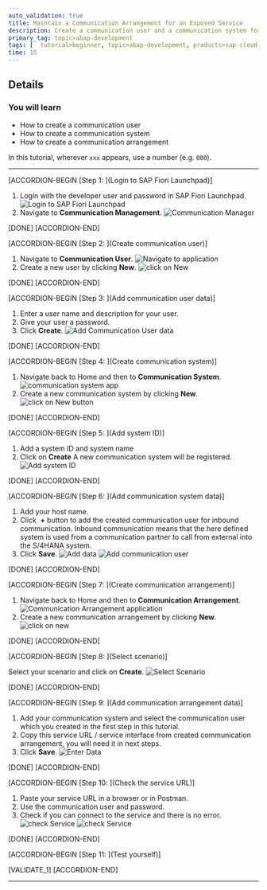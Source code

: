 ```yaml
---
auto_validation: true 
title: Maintain a Communication Arrangement for an Exposed Service
description: Create a communication user and a communication system for a CDS service in SAP Cloud Platform ABAP environment.
primary_tag: topic>abap-development
tags: [  tutorial>beginner, topic>abap-development, products>sap-cloud-platform ]
time: 15
---
```



## Details
### You will learn  
- How to create a communication user
- How to create a communication system
- How to create a communication arrangement

In this tutorial, wherever `xxx` appears, use a number (e.g. `000`).

---

[ACCORDION-BEGIN [Step 1: ](Login to SAP Fiori Launchpad)]

1. Login with the developer user and password in SAP Fiori Launchpad.
![Login to SAP Fiori Launchpad](Picture1.png)
2. Navigate to  **Communication Management**.
![Communication Manager](Picture2.png)

[DONE]
[ACCORDION-END]


[ACCORDION-BEGIN [Step 2: ](Create communication user)]

1. Navigate to **Communication User**.
![Navigate to application](Picture3.png)
2. Create a new user by clicking **New**.
![click on New](Picture4.png)

[DONE]
[ACCORDION-END]


[ACCORDION-BEGIN [Step 3: ](Add communication user data)]

1. Enter a user name and description for your user.
2. Give your user a password.
3. Click **Create**.
![Add Communication User data](Picture5.png)

[DONE]
[ACCORDION-END]


[ACCORDION-BEGIN [Step 4: ](Create communication system)]

1. Navigate back to Home and then to **Communication System**.
![communication system app](Picture6.png)
2. Create a new communication system by clicking **New**.
![click on New button](Picture7.png)

[DONE]
[ACCORDION-END]


[ACCORDION-BEGIN [Step 5: ](Add system ID)]

1. Add a system ID and system name
2. Click on **Create**
A new communication system will be registered.
![Add system ID](Picture8.png)

[DONE]
[ACCORDION-END]


[ACCORDION-BEGIN [Step 6: ](Add communication system data)]

1. Add your host name.
2. Click  **+** button to add the created communication user for inbound communication. Inbound communication means that the here defined system is used from a communication partner to call from external into the S/4HANA system.
3. Click **Save**.
![Add data](Picture9.png)
![Add communication user](Picture10.png)

[DONE]
[ACCORDION-END]


[ACCORDION-BEGIN [Step 7: ](Create communication arrangement)]

1. Navigate back to Home and then to **Communication Arrangement**.
![Communication Arrangement application](Picture11.png)
2. Create a new communication arrangement by clicking **New**.
![click on new](Picture12.png)

[DONE]
[ACCORDION-END]


[ACCORDION-BEGIN [Step 8: ](Select scenario)]

Select your scenario and click on **Create**.
![Select Scenario](Picture13.png)

[DONE]
[ACCORDION-END]


[ACCORDION-BEGIN [Step 9: ](Add communication arrangement data)]

1. Add your communication system and select the communication user which you created in the first step in this tutorial.
2. Copy this service URL / service interface from created communication arrangement, you will need it in next steps.
3. Click **Save**.
![Enter Data](Picture14.png)

[DONE]
[ACCORDION-END]


[ACCORDION-BEGIN [Step 10: ](Check the service URL)]

1. Paste your service URL in a browser or in Postman.
2. Use the communication user and password.
3. Check if you can connect to the service and there is no error.
![check Service](Picture15.png)
![check Service](Picture16.png)

[DONE]
[ACCORDION-END]

[ACCORDION-BEGIN [Step 11: ](Test yourself)]

[VALIDATE_1]
[ACCORDION-END]

---
